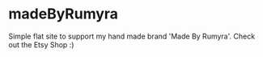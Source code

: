 # madeByRumyra
Simple flat site to support my hand made brand 'Made By Rumyra'. Check out the Etsy Shop :)
